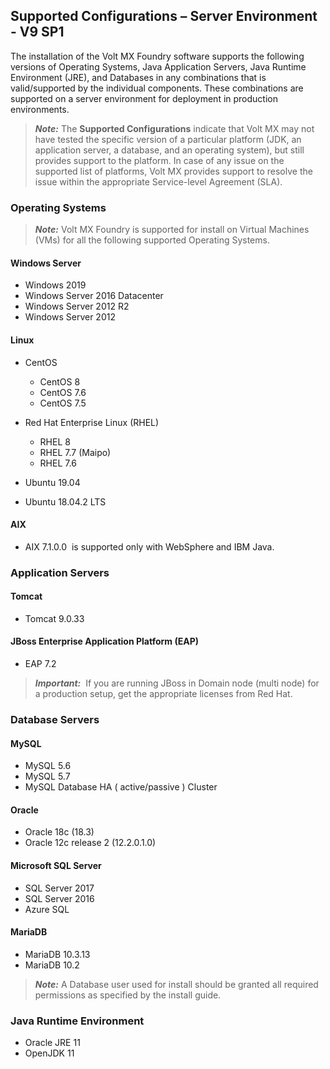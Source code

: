                             


Supported Configurations – Server Environment - V9 SP1
------------------------------------------------------

The installation of the Volt MX Foundry software supports the following versions of Operating Systems, Java Application Servers, Java Runtime Environment (JRE), and Databases in any combinations that is valid/supported by the individual components. These combinations are supported on a server environment for deployment in production environments.

> **_Note:_** The **Supported Configurations** indicate that Volt MX may not have tested the specific version of a particular platform (JDK, an application server, a database, and an operating system), but still provides support to the platform. In case of any issue on the supported list of platforms, Volt MX provides support to resolve the issue within the appropriate Service-level Agreement (SLA).

### Operating Systems

> **_Note:_** Volt MX Foundry is supported for install on Virtual Machines (VMs) for all the following supported Operating Systems.

#### **Windows Server**

*   Windows 2019
*   Windows Server 2016 Datacenter
*   Windows Server 2012 R2
*   Windows Server 2012

#### Linux

*   CentOS
    *   CentOS 8
    *   CentOS 7.6
    *   CentOS 7.5
*   Red Hat Enterprise Linux (RHEL)
    
    *   RHEL 8
    *   RHEL 7.7 (Maipo)
    *   RHEL 7.6
*   Ubuntu 19.04
*   Ubuntu 18.04.2 LTS

#### AIX

*   AIX 7.1.0.0  is supported only with WebSphere and IBM Java.

### Application Servers

#### **Tomcat**

*   Tomcat 9.0.33

#### JBoss Enterprise Application Platform (EAP)

*   EAP 7.2

> **_Important:_**  If you are running JBoss in Domain node (multi node) for a production setup, get the appropriate licenses from Red Hat.

### Database Servers

#### MySQL

*   MySQL 5.6
*   MySQL 5.7
*   MySQL Database HA ( active/passive ) Cluster

#### Oracle

*   Oracle 18c (18.3)
*   Oracle 12c release 2 (12.2.0.1.0)

#### Microsoft SQL Server

*   SQL Server 2017
*   SQL Server 2016
*   Azure SQL

#### MariaDB

*   MariaDB 10.3.13
*   MariaDB 10.2

> **_Note:_** A Database user used for install should be granted all required permissions as specified by the install guide.

### Java Runtime Environment

*   Oracle JRE 11
*   OpenJDK 11
